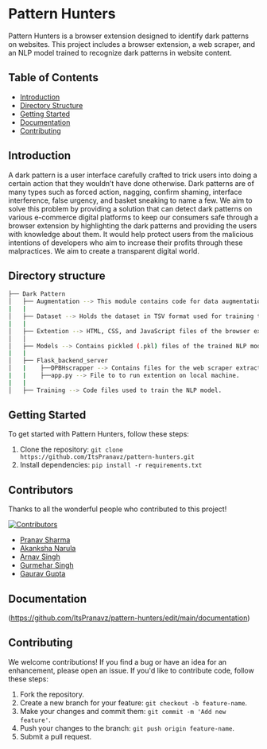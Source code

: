 # Pattern Hunters

Pattern Hunters is a browser extension designed to identify dark patterns on websites. This project includes a browser extension, a web scraper, and an NLP model trained to recognize dark patterns in website content.

## Table of Contents

- [Introduction](#introduction)
- [Directory Structure](#directory-structure)
- [Getting Started](#getting-started)
- [Documentation](#documentation)
- [Contributing](#contributing)

## Introduction

A dark pattern is a user interface carefully crafted to trick users into doing a certain action that they wouldn’t have done otherwise. Dark patterns are of many types such as forced action, nagging, confirm shaming, interface interference, false urgency, and basket sneaking to name a few. We aim to solve this problem by providing a solution that can detect dark patterns on various e-commerce digital platforms to keep our consumers safe through a browser extension by highlighting the dark patterns and providing the users with knowledge about them. It would help protect users from the malicious intentions of developers who aim to increase their profits through these malpractices. We aim to create a transparent digital world. 

## Directory structure
```bash
├── Dark Pattern
│   ├── Augmentation --> This module contains code for data augmentation using contextualized word embeddings.
|   |
│   ├── Dataset --> Holds the dataset in TSV format used for training the NLP model.
|   |
│   ├── Extention --> HTML, CSS, and JavaScript files of the browser extension.
│   │   
│   ├── Models --> Contains pickled (.pkl) files of the trained NLP model.
|   |
│   ├── Flask_backend_server
│   |    ├──DPBHscrapper --> Contains files for the web scraper extracting text from webpages
|   |    ├──app.py --> File to to run extention on local machine.
|   |
│   ├── Training --> Code files used to train the NLP model.
```

## Getting Started

To get started with Pattern Hunters, follow these steps:

1. Clone the repository: `git clone https://github.com/ItsPranavz/pattern-hunters.git`
2. Install dependencies: `pip install -r requirements.txt`

## Contributors

Thanks to all the wonderful people who contributed to this project!

[![Contributors](https://img.shields.io/github/contributors/ItsPranavz/pattern-hunters)](https://github.com/ItsPranavz/pattern-hunters/graphs/contributors)

- [Pranav Sharma](https://github.com/ItsPranavz)
- [Akanksha Narula](https://github.com/AkankshaNarula)
- [Arnav Singh](https://github.com/astra1503)
- [Gurmehar Singh](https://github.com/GURMEHAR-PEC)
- [Gaurav Gupta](https://github.com/GauravGupta993)


## Documentation

(https://github.com/ItsPranavz/pattern-hunters/edit/main/documentation)

## Contributing

We welcome contributions! If you find a bug or have an idea for an enhancement, please open an issue. If you'd like to contribute code, follow these steps:

1. Fork the repository.
2. Create a new branch for your feature: `git checkout -b feature-name`.
3. Make your changes and commit them: `git commit -m 'Add new feature'`.
4. Push your changes to the branch: `git push origin feature-name`.
5. Submit a pull request.

